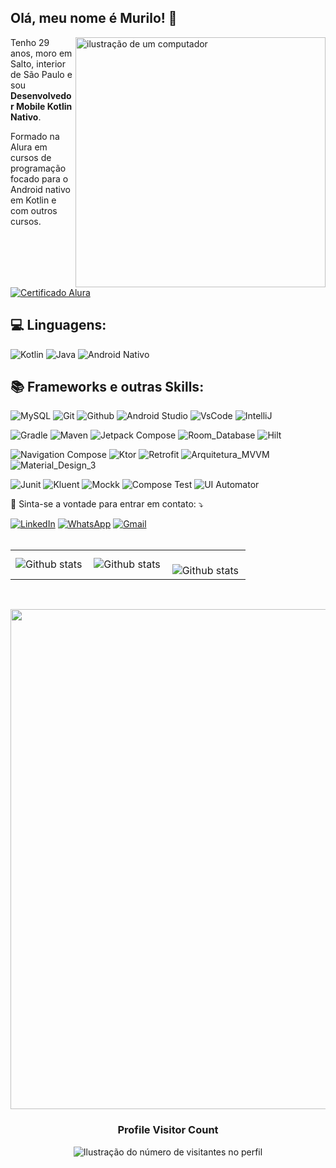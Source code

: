 ## Olá, meu nome é <strong>Murilo</strong>! 👋

<img src="https://raw.githubusercontent.com/MicaelliMedeiros/micaellimedeiros/master/image/computer-illustration.png" alt="ilustração de um computador" min-width="400px" max-width="400px" width="400px" align="right">

<p align="left"> 
Tenho 29 anos, moro em Salto, interior de São Paulo e sou <strong>Desenvolvedor Mobile Kotlin Nativo</strong>.

Formado na Alura em cursos de programação focado para o Android nativo em Kotlin e com outros cursos.

<a href="https://cursos.alura.com.br/user/murilo-bioni/fullCertificate/c84457af862999f9efb9772eb8b75761" title="Certificado Alura" target="_blank">
<img src="https://img.shields.io/badge/Certificado%20Alura-001333?style=for-the-badge" alt="Certificado Alura"/></a>

<h2 align="left">
 💻 Linguagens:
</h2>

![Kotlin](https://img.shields.io/badge/Kotlin-0095D5?&style=for-the-badge&logo=kotlin&logoColor=white)
![Java](https://img.shields.io/badge/Java-ED8B00?style=for-the-badge&logo=openjdk&logoColor=white)
![Android Nativo](https://img.shields.io/badge/Android-3DDC84?style=for-the-badge&logo=android&logoColor=white)

<p align="left">
  
<h2 align="left">
 📚 Frameworks e outras Skills:
</h2>

![MySQL](https://img.shields.io/badge/MySQL-00000F?style=for-the-badge&logo=mysql&logoColor=white)
![Git](https://img.shields.io/badge/Git-E34F26?style=for-the-badge&logo=git&logoColor=white)
![Github](https://img.shields.io/badge/GitHub-100000?style=for-the-badge&logo=github&logoColor=white)
![Android Studio](https://img.shields.io/badge/Android_Studio-3DDC84?style=for-the-badge&logo=android-studio&logoColor=white)
![VsCode](https://img.shields.io/badge/VSCode-0078D4?style=for-the-badge&logo=visual%20studio%20code&logoColor=white)
![IntelliJ](https://img.shields.io/badge/IntelliJ_IDEA-000000.svg?style=for-the-badge&logo=intellij-idea&logoColor=white)

![Gradle](https://img.shields.io/badge/Gradle-02303A?style=for-the-badge&logo=gradle&logoColor=white)
![Maven](https://img.shields.io/badge/Maven-C71A36?style=for-the-badge&logo=apachemaven&logoColor=white)
![Jetpack Compose](https://img.shields.io/badge/Jetpack_Compose-4285F4?style=for-the-badge&logo=jetpackcompose&logoColor=white)
![Room_Database](https://img.shields.io/badge/Room_Database-3DDC84?style=for-the-badge&logo=android&logoColor=white)
![Hilt](https://img.shields.io/badge/Hilt-2596be?style=for-the-badge&logo=android&logoColor=white)

![Navigation Compose](https://img.shields.io/badge/Navigation_Compose-3DDC84?style=for-the-badge&logo=android&logoColor=white)
![Ktor](https://img.shields.io/badge/Ktor-ff7500?style=for-the-badge&logo=android&logoColor=white)
![Retrofit](https://img.shields.io/badge/Retrofit-50bc84?style=for-the-badge&logo=android&logoColor=white)
![Arquitetura_MVVM](https://img.shields.io/badge/Arquitetura_MVVM-3DDC84?style=for-the-badge&logo=android&logoColor=white)
![Material_Design_3](https://img.shields.io/badge/Material_Design_3-757575?style=for-the-badge&logo=materialdesign&logoColor=white)

![Junit](https://img.shields.io/badge/Junit5-25A162?style=for-the-badge&logo=junit5&logoColor=white)
![Kluent](https://img.shields.io/badge/Kluent-292929?style=for-the-badge&logo=android&logoColor=white)
![Mockk](https://img.shields.io/badge/Mockk-fe1097?style=for-the-badge&logo=android&logoColor=white)
![Compose Test](https://img.shields.io/badge/Compose_Test-25A162?style=for-the-badge&logo=junit5&logoColor=white)
![UI Automator](https://img.shields.io/badge/UI_Automator-3DDC84?style=for-the-badge&logo=android&logoColor=white)




<p align="left">
  📱 Sinta-se a vontade para entrar em contato: ⤵️
</p>

<a href="https://www.linkedin.com/in/murilo-bioni-caruso-5a1b41136/" title="LinkedIn" target="_blank">
<img src="https://img.shields.io/badge/LinkedIn-0077B5?style=for-the-badge&logo=linkedin&logoColor=white" alt="LinkedIn"/></a>

<a href="https://wa.me/+5511975431555" title="WhatsApp" target="_blank">
<img src="https://img.shields.io/badge/WhatsApp-25D366?style=for-the-badge&logo=whatsapp&logoColor=white" alt="WhatsApp"/></a>

<a href="mailto:murilob.programador@gmail.com" title="Gmail" target="_blank">
<img src="https://img.shields.io/badge/Gmail-D14836?style=for-the-badge&logo=gmail&logoColor=white" alt="Gmail"/></a>

<br>
<br>
<table>
  <tr>
    <td>
      <img
        align="left"
        src="https://github-readme-stats.vercel.app/api?username=MuriTG25&theme=dark&hide_border=false&include_all_commits=true&count_private=true"
        alt="Github stats"
      />
    </td>
    <td>
      <img
        align="left"
        src="https://github-readme-stats.vercel.app/api/top-langs/?username=MuriTG25&theme=dark&hide_border=false&include_all_commits=false&count_private=true&layout=compact"
        alt="Github stats"
      />
    </td>
    <td>
      <br />
      <img
        align="left"
        src="https://github-readme-streak-stats.herokuapp.com/?user=MuriTG25&theme=dark&hide_border=false"
        alt="Github stats"
      />
    </td>
  </tr>
</table>

<br>

<p align="center">
  <a
    href="https://github.com/ryo-ma/github-profile-trophy"
    title="repositório de troféus"
  >
    <img
      width="800"
      src="https://github-profile-trophy.vercel.app/?username=MuriTG25&column=8&theme=darkhub&no-frame=true&no-bg=true"
    />
  </a>
</p>

<div align="center">
  <h3><b>Profile Visitor Count</b></h3>
</div>

<p align="center">
  <img
    src="https://profile-counter.glitch.me/MuriTG25/count.svg"
    alt="Ilustração do número de visitantes no perfil"
  />
</p>
